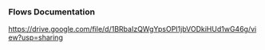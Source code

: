 ### Flows Documentation
https://drive.google.com/file/d/1BRbaIzQWgYpsOPI1jbVODkiHUd1wG46g/view?usp=sharing